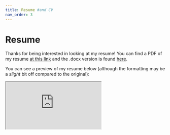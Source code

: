 ```yaml
---
title: Resume #and CV
nav_order: 3
---
```


# Resume <!-- and CV -->

Thanks for being interested in looking at my resume<!--and CV-->!
You can find a PDF of my resume [at this link](resume_files/dylan_colli_resume.docx)<!-- and you can find my CV [here](resume_files/dylan_colli_cv.pdf)--> and the .docx version is found [here](resume_files/dylan_colli_resume.docx).

You can see a preview of my resume below (although the formatting may be a *slight* bit off compared to the original):

<!-- <iframe src="https://docs.google.com/gview?url=http://dcolli23.github.io/pages/resume/dylan_colli_resume.docx&embedded=true" style="min-height: 400px;min-width:100%"></iframe> -->

<!-- <embed type="application/pdf" src="https://dcolli23.github.io/pages/resume/resume_files/dylan_colli_resume.pdf"> -->

<!-- <iframe src="resume_files/dylan_colli_resume.pdf"> -->

<object data="resume_files/dylan_colli_resume.pdf" type="application/pdf">
    <iframe src="https://docs.google.com/viewer?url=https://dcolli23.github.io/pages/resume/resume_files/dylan_colli_resume.pdf&embedded=true"></iframe>
</object>
